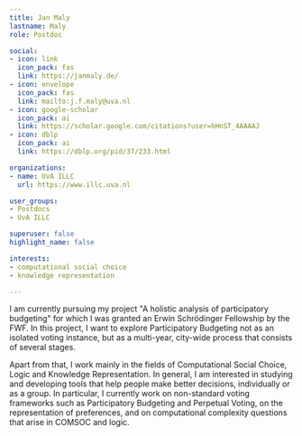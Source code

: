 ```yaml
---
title: Jan Maly
lastname: Maly
role: Postdoc

social:
- icon: link
  icon_pack: fas
  link: https://janmaly.de/
- icon: envelope
  icon_pack: fas
  link: mailto:j.f.maly@uva.nl
- icon: google-scholar
  icon_pack: ai
  link: https://scholar.google.com/citations?user=hHnST_4AAAAJ
- icon: dblp
  icon_pack: ai
  link: https://dblp.org/pid/37/233.html

organizations:
- name: UvA ILLC
  url: https://www.illc.uva.nl

user_groups:
- Postdocs
- UvA ILLC

superuser: false
highlight_name: false

interests:
- computational social choice
- knowledge representation

---
```


I am currently pursuing my project "A holistic analysis of participatory budgeting" for which I was granted an Erwin Schrödinger Fellowship by the FWF. In this project, I want to explore Participatory Budgeting not as an isolated voting instance, but as a multi-year, city-wide process that consists of several stages.

Apart from that, I work mainly in the fields of Computational Social Choice, Logic and Knowledge Representation. In general, I am interested in studying and developing tools that help people make better decisions, individually or as a group. In particular, I currently work on non-standard voting frameworks such as Participatory Budgeting and Perpetual Voting, on the representation of preferences, and on computational complexity questions that arise in COMSOC and logic.
